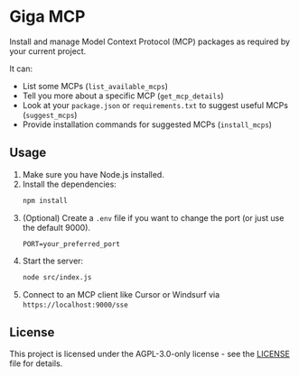 # Giga MCP

Install and manage Model Context Protocol (MCP) packages as required by your current project.

It can:

* List some MCPs (`list_available_mcps`)
* Tell you more about a specific MCP (`get_mcp_details`)
* Look at your `package.json` or `requirements.txt` to suggest useful MCPs (`suggest_mcps`)
* Provide installation commands for suggested MCPs (`install_mcps`)

## Usage

1.  Make sure you have Node.js installed.
2.  Install the dependencies:
    ```bash
    npm install
    ```
3.  (Optional) Create a `.env` file if you want to change the port (or just use the default 9000).
    ```
    PORT=your_preferred_port
    ```
4.  Start the server:
    ```bash
    node src/index.js
    ```
5.  Connect to an MCP client like Cursor or Windsurf via `https://localhost:9000/sse`

## License

This project is licensed under the AGPL-3.0-only license - see the [LICENSE](LICENSE) file for details.

